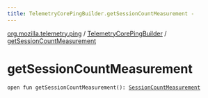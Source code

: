 ```yaml
---
title: TelemetryCorePingBuilder.getSessionCountMeasurement - 
---
```


[org.mozilla.telemetry.ping](../index.html) / [TelemetryCorePingBuilder](index.html) / [getSessionCountMeasurement](./get-session-count-measurement.html)

# getSessionCountMeasurement

`open fun getSessionCountMeasurement(): `[`SessionCountMeasurement`](../../org.mozilla.telemetry.measurement/-session-count-measurement/index.html)